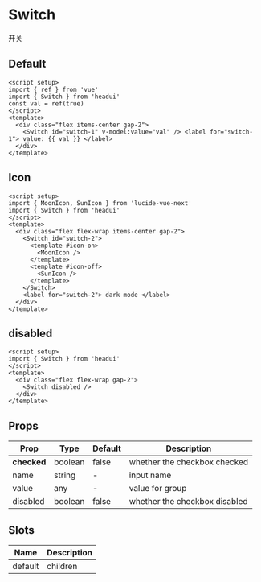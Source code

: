 <script>
  import { Switch } from 'headui'
</script>

# Switch

开关

## Default

```vue demo
<script setup>
import { ref } from 'vue'
import { Switch } from 'headui'
const val = ref(true)
</script>
<template>
  <div class="flex items-center gap-2">
    <Switch id="switch-1" v-model:value="val" /> <label for="switch-1"> value: {{ val }} </label>
  </div>
</template>
```

## Icon

```vue demo
<script setup>
import { MoonIcon, SunIcon } from 'lucide-vue-next'
import { Switch } from 'headui'
</script>
<template>
  <div class="flex flex-wrap items-center gap-2">
    <Switch id="switch-2">
      <template #icon-on>
        <MoonIcon />
      </template>
      <template #icon-off>
        <SunIcon />
      </template>
    </Switch>
    <label for="switch-2"> dark mode </label>
  </div>
</template>
```

## disabled

```vue demo
<script setup>
import { Switch } from 'headui'
</script>
<template>
  <div class="flex flex-wrap gap-2">
    <Switch disabled />
  </div>
</template>
```

## Props

| Prop        | Type    | Default | Description                   |
| ----------- | ------- | ------- | ----------------------------- |
| **checked** | boolean | false   | whether the checkbox checked  |
| name        | string  | -       | input name                    |
| value       | any     | -       | value for group               |
| disabled    | boolean | false   | whether the checkbox disabled |

## Slots

| Name    | Description |
| ------- | ----------- |
| default | children    |
